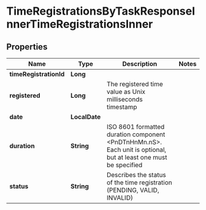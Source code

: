 

# TimeRegistrationsByTaskResponseInnerTimeRegistrationsInner


## Properties

| Name | Type | Description | Notes |
|------------ | ------------- | ------------- | -------------|
|**timeRegistrationId** | **Long** |  |  |
|**registered** | **Long** | The registered time value as Unix milliseconds timestamp |  |
|**date** | **LocalDate** |  |  |
|**duration** | **String** | ISO 8601 formatted duration component &lt;PnDTnHnMn.nS&gt;. Each unit is optional, but at least one must be specified |  |
|**status** | **String** | Describes the status of the time registration (PENDING, VALID, INVALID) |  |



